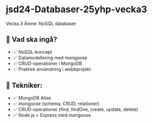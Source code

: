 # jsd24-Databaser-25yhp-vecka3

Vecka 3 Ämne: NoSQL databaser

## 📌 Vad ska ingå?

- ✅ NoSQL-koncept
- ✅ Datamodellering med mongoose
- ✅ CRUD-operationer i MongoDB
- ✅ Praktisk användning i webbprojekt

## 📌 Tekniker:

- ✅ MongoDB Atlas
- ✅ mongoose (schema, CRUD, relationer)
- ✅ CRUD-operationer (find, findOne, create, update, delete)
- ✅ Node.js + Express med mongoose
